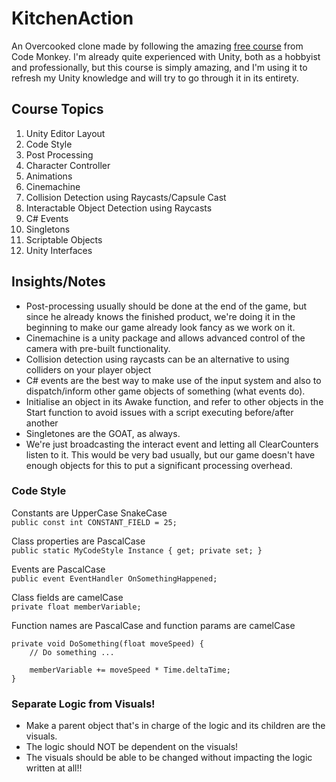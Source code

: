 # KitchenAction

An Overcooked clone made by following the amazing [free course](https://www.youtube.com/watch?v=AmGSEH7QcDg) from Code Monkey.
I'm already quite experienced with Unity, both as a hobbyist and professionally, but this course is simply amazing, and I'm using it to refresh my Unity knowledge and will try to go through it in its entirety.

## Course Topics
1. Unity Editor Layout
2. Code Style
3. Post Processing
4. Character Controller
5. Animations
6. Cinemachine
7. Collision Detection using Raycasts/Capsule Cast
8. Interactable Object Detection using Raycasts
9. C# Events
10. Singletons
11. Scriptable Objects
12. Unity Interfaces

## Insights/Notes
- Post-processing usually should be done at the end of the game, but since he already knows the finished product, we're doing it in the beginning to make our game already look fancy as we work on it.
- Cinemachine is a unity package and allows advanced control of the camera with pre-built functionality.
- Collision detection using raycasts can be an alternative to using colliders on your player object
- C# events are the best way to make use of the input system and also to dispatch/inform other game objects of something (what events do).
- Initialise an object in its Awake function, and refer to other objects in the Start function to avoid issues with a script executing before/after another
- Singletones are the GOAT, as always.
- We're just broadcasting the interact event and letting all ClearCounters listen to it. This would be very bad usually, but our game doesn't have enough objects for this to put a significant processing overhead.

### Code Style
Constants are UpperCase SnakeCase  
`public const int CONSTANT_FIELD = 25;`

Class properties are PascalCase  
`public static MyCodeStyle Instance { get; private set; }`

Events are PascalCase  
`public event EventHandler OnSomethingHappened;`

Class fields are camelCase  
`private float memberVariable;`

Function names are PascalCase and function params are camelCase 

```
private void DoSomething(float moveSpeed) {
    // Do something ...
    
    memberVariable += moveSpeed * Time.deltaTime;
}
```

### Separate Logic from Visuals!
- Make a parent object that's in charge of the logic and its children are the visuals.
- The logic should NOT be dependent on the visuals!
- The visuals should be able to be changed without impacting the logic written at all!!

### 
